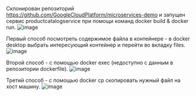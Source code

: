 Склонирован репозиторий https://github.com/GoogleCloudPlatform/microservices-demo и запущен сервис productcatalogservice при помощи команд docker build & docker run.
![image](https://github.com/user-attachments/assets/74caff68-2b17-4f1f-beb0-70026a1320c6)

Первый способ посмотреть содержимое файла в контейнере - в docker desktop выбрать интересующий контейнер и перейти во вкладку files.
![image](https://github.com/user-attachments/assets/8a10dfa2-9328-472f-bbc6-8ca0345a51eb)

Второй способ - с помощью docker exec (недоступно с данным в репозитории dockerfile).
![image](https://github.com/user-attachments/assets/2c6eef03-79d0-46c3-856f-647ca693135c)

Третий способ - с помощью docker cp скопировать нужный файл на хост машину.
![image](https://github.com/user-attachments/assets/13879ddd-c02c-451f-9cae-6963139aca87)
